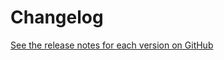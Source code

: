 # Changelog

[See the release notes for each version on GitHub](https://github.com/robusta-dev/robusta/releases)

